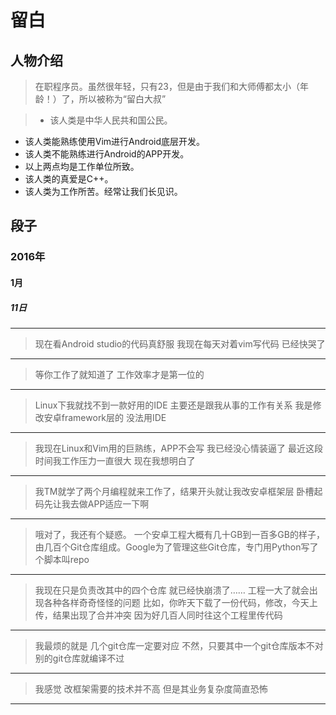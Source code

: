 # 留白

## 人物介绍

> 在职程序员。虽然很年轻，只有23，但是由于我们和大师傅都太小（年龄！）了，所以被称为“留白大叔”

>+ 该人类是中华人民共和国公民。
+ 该人类能熟练使用Vim进行Android底层开发。
+ 该人类不能熟练进行Android的APP开发。
+ 以上两点均是工作单位所致。
+ 该人类的真爱是C++。
+ 该人类为工作所苦。经常让我们长见识。

## 段子

### 2016年

#### 1月

##### 11日

---
> 现在看Android studio的代码真舒服
我现在每天对着vim写代码
已经快哭了

---
> 等你工作了就知道了
工作效率才是第一位的

---
> Linux下我就找不到一款好用的IDE
主要还是跟我从事的工作有关系
我是修改安卓framework层的
没法用IDE

---
> 我现在Linux和Vim用的巨熟练，APP不会写
我已经没心情装逼了
最近这段时间我工作压力一直很大
现在我想明白了

---
> 我TM就学了两个月编程就来工作了，结果开头就让我改安卓框架层
卧槽起码先让我去做APP适应一下啊

---
> 哦对了，我还有个疑惑。
一个安卓工程大概有几十GB到一百多GB的样子，由几百个Git仓库组成。Google为了管理这些Git仓库，专门用Python写了个脚本叫repo

---
> 我现在只是负责改其中的四个仓库
就已经快崩溃了……
工程一大了就会出现各种各样奇奇怪怪的问题
比如，你昨天下载了一份代码，修改，今天上传，结果出现了合并冲突
因为好几百人同时往这个工程里传代码

---
> 我最烦的就是
几个git仓库一定要对应
不然，只要其中一个git仓库版本不对
别的git仓库就编译不过

---
> 我感觉
改框架需要的技术并不高
但是其业务复杂度简直恐怖

---

